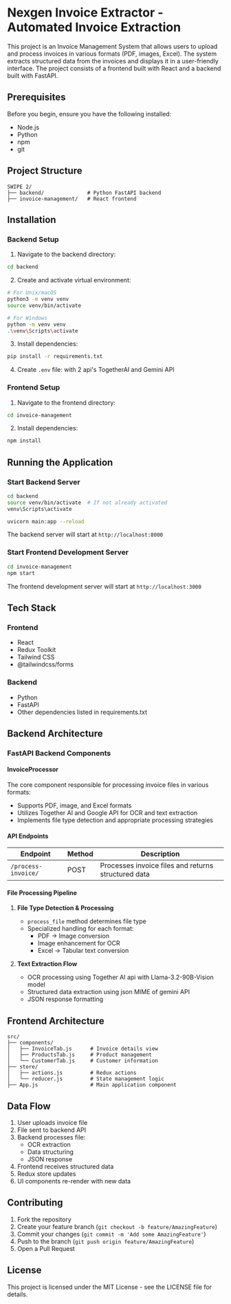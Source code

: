 # Nexgen Invoice Extractor - Automated Invoice Extraction

This project is an Invoice Management System that allows users to upload and process invoices in various formats (PDF, images, Excel). The system extracts structured data from the invoices and displays it in a user-friendly interface. The project consists of a frontend built with React and a backend built with FastAPI.



## Prerequisites

Before you begin, ensure you have the following installed:
- Node.js 
- Python 
- npm 
- git

## Project Structure
```
SWIPE 2/
├── backend/              # Python FastAPI backend
├── invoice-management/   # React frontend
```

## Installation

### Backend Setup
1. Navigate to the backend directory:
```bash
cd backend
```

2. Create and activate virtual environment:
```bash
# For Unix/macOS
python3 -m venv venv
source venv/bin/activate

# For Windows
python -m venv venv
.\venv\Scripts\activate
```

3. Install dependencies:
```bash
pip install -r requirements.txt
```

4. Create `.env` file: with 2 api's TogetherAI and Gemini API

### Frontend Setup
1. Navigate to the frontend directory:
```bash
cd invoice-management
```

2. Install dependencies:
```bash
npm install
```

## Running the Application


### Start Backend Server
```bash
cd backend
source venv/bin/activate  # If not already activated
venv\Scripts\activate

uvicorn main:app --reload
```
The backend server will start at `http://localhost:8000`

### Start Frontend Development Server
```bash
cd invoice-management
npm start
```
The frontend development server will start at `http://localhost:3000`

## Tech Stack

### Frontend
- React
- Redux Toolkit
- Tailwind CSS
- @tailwindcss/forms

### Backend
- Python
- FastAPI
- Other dependencies listed in requirements.txt


## Backend Architecture

### FastAPI Backend Components

#### InvoiceProcessor
The core component responsible for processing invoice files in various formats:
- Supports PDF, image, and Excel formats
- Utilizes Together AI and Google API for OCR and text extraction
- Implements file type detection and appropriate processing strategies

#### API Endpoints

| Endpoint | Method | Description |
|----------|--------|-------------|
| `/process-invoice/` | POST | Processes invoice files and returns structured data |

#### File Processing Pipeline

1. **File Type Detection & Processing**
   - `process_file` method determines file type
   - Specialized handling for each format:
     - PDF → Image conversion
     - Image enhancement for OCR
     - Excel → Tabular text conversion

2. **Text Extraction Flow**
   - OCR processing using Together AI api with Llama-3.2-90B-Vision model
   - Structured data extraction using json MIME of gemini API
   - JSON response formatting

## Frontend Architecture

```
src/
├── components/
│   ├── InvoiceTab.js      # Invoice details view
│   ├── ProductsTab.js     # Product management
│   └── CustomerTab.js     # Customer information
├── store/
│   ├── actions.js         # Redux actions
│   └── reducer.js         # State management logic
├── App.js                 # Main application component
```

## Data Flow

1. User uploads invoice file
2. File sent to backend API
3. Backend processes file:
   - OCR extraction
   - Data structuring
   - JSON response
4. Frontend receives structured data
5. Redux store updates
6. UI components re-render with new data


## Contributing

1. Fork the repository
2. Create your feature branch (`git checkout -b feature/AmazingFeature`)
3. Commit your changes (`git commit -m 'Add some AmazingFeature'`)
4. Push to the branch (`git push origin feature/AmazingFeature`)
5. Open a Pull Request

## License

This project is licensed under the MIT License - see the LICENSE file for details.
